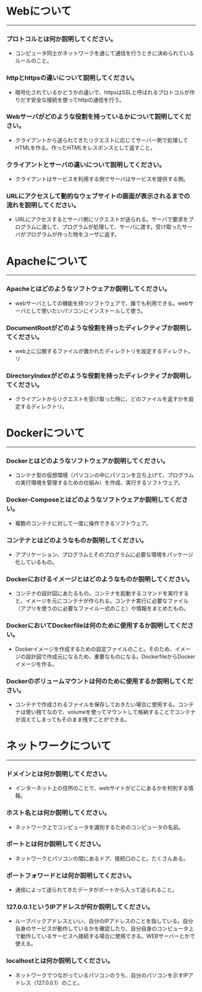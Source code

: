 # Webについて
---
### プロトコルとは何か説明してください。
* コンピュータ同士がネットワークを通じて通信を行うときに決められているルールのこと。


### httpとhttpsの違いについて説明してください。
* 暗号化されているかどうかの違いで、httpsはSSLと呼ばれるプロトコルが作りだす安全な接続を使ってhttpの通信を行う。


### Webサーバがどのような役割を持っているかについて説明してください。
* クライアントから送られてきたリクエストに応じてサーバー側で処理してHTMLを作る。作ったHTMLをレスポンスとして返すこと。


### クライアントとサーバの違いについて説明してください。
* クライアントはサービスを利用する側でサーバはサービスを提供する側。


### URLにアクセスして動的なウェブサイトの画面が表示されるまでの流れを説明してください。
* URLにアクセスするとサーバ側にリクエストが送られる。サーバで要求をプログラムに渡して、プログラムが処理して、サーバに渡す。受け取ったサーバがプログラムが作った物をユーザに返す。


# Apacheについて
---
### Apacheとはどのようなソフトウェアか説明してください。
* webサーバとしての機能を持つソフトウェアで、誰でも利用できる。webサーバとして使いたいパソコンにインストールして使う。


### DocumentRootがどのような役割を持ったディレクティブか説明してください。
* web上に公開するファイルが置かれたディレクトリを設定するディレクト。リ


### DirectoryIndexがどのような役割を持ったディレクティブか説明してください。
* クライアントからリクエストを受け取った時に、どのファイルを返すかを設定するディレクトリ。




# Dockerについて
---
### Dockerとはどのようなソフトウェアか説明してください。
* コンテナ型の仮想環境（パソコンの中にパソコンを立ち上げて、プログラムの実行環境を管理するための仕組み）を作成、実行するソフトウェア。


### Docker-Composeとはどのようなソフトウェアか説明してください。
* 複数のコンテナに対して一度に操作できるソフトウェア。


### コンテナとはどのようなものか説明してください。
* アプリケーション、プログラムとそのプログラムに必要な環境をパッケージ化しているもの。


### Dockerにおけるイメージとはどのようなものか説明してください。
* コンテナの設計図にあたるもの。コンテナを起動するコマンドを実行すると、イメージを元にコンテナが作られる。コンテナ実行に必要なファイル（アプリを使うのに必要なファイル一式のこと）や情報をまとめたもの。


### DockerにおいてDockerfileは何のために使用するか説明してください。
* Dockerイメージを作成するための設定ファイルのこと。そのため、イメージの設計図で作成元になるため、重要なものになる。DockerfileからDockerイメージを作る。


### Dockerのボリュームマウントは何のために使用するか説明してください。
* コンテナで作成されるファイルを保存しておきたい場合に使用する。コンテナは使い捨てなので、volumeを使ってマウントして格納することでコンテナが消えてしまってもそのまま残すことができる。



# ネットワークについて
---
### ドメインとは何か説明してください。
* インターネット上の住所のことで、webサイトがどこにあるかを判別する情報。


### ホスト名とは何か説明してください。
* ネットワーク上でコンピュータを識別するためのコンピュータの名前。


### ポートとは何か説明してください。
* ネットワークとパソコンの間にあるドア、接続口のこと。たくさんある。


### ポートフォワードとは何か説明してください。
* 通信によって送られてきたデータがポートから入って送られること。


### 127.0.0.1というIPアドレスが何か説明してください。
* ループバックアドレスといい、自分のIPアドレスのことを指している。自分自身のサービスが動作しているかを確認したり、自分自身のコンピュータ上で動作しているサービスへ接続する場合に使用できる。WEBサーバーとかで使える。


### localhostとは何か説明してください。
* ネットワークでつながっているパソコンのうち、自分のパソコンを示すIPアドレス（127.0.0.1）のこと。



